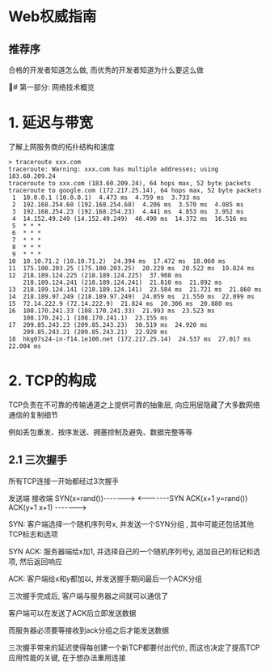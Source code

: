# Web权威指南

## 推荐序

合格的开发者知道怎么做, 而优秀的开发者知道为什么要这么做 

# 第一部分: 网络技术概览

# 1. 延迟与带宽

了解上网服务商的拓扑结构和速度

```
> traceroute xxx.com
traceroute: Warning: xxx.com has multiple addresses; using 183.60.209.24
traceroute to xxx.com (183.60.209.24), 64 hops max, 52 byte packets
traceroute to google.com (172.217.25.14), 64 hops max, 52 byte packets
 1  10.0.0.1 (10.0.0.1)  4.473 ms  4.759 ms  3.733 ms
 2  192.168.254.68 (192.168.254.68)  4.206 ms  3.570 ms  4.085 ms
 3  192.168.254.23 (192.168.254.23)  4.441 ms  4.853 ms  3.952 ms
 4  14.152.49.249 (14.152.49.249)  46.490 ms  14.372 ms  16.516 ms
 5  * * *
 6  * * *
 7  * * *
 8  * * *
 9  * * *
10  10.10.71.2 (10.10.71.2)  24.394 ms  17.472 ms  18.060 ms
11  175.100.203.25 (175.100.203.25)  20.229 ms  20.522 ms  19.824 ms
12  218.189.124.225 (218.189.124.225)  37.908 ms
    218.189.124.241 (218.189.124.241)  21.810 ms  21.892 ms
13  218.189.124.141 (218.189.124.141)  23.584 ms  21.721 ms  21.860 ms
14  218.189.97.249 (218.189.97.249)  24.059 ms  21.550 ms  22.099 ms
15  72.14.222.9 (72.14.222.9)  21.824 ms  20.306 ms  20.880 ms
16  108.170.241.33 (108.170.241.33)  21.993 ms  23.523 ms
    108.170.241.1 (108.170.241.1)  23.155 ms
17  209.85.243.23 (209.85.243.23)  30.519 ms  24.920 ms
    209.85.243.21 (209.85.243.21)  22.920 ms
18  hkg07s24-in-f14.1e100.net (172.217.25.14)  24.537 ms  27.017 ms  22.004 ms
```

# 2. TCP的构成

TCP负责在不可靠的传输通道之上提供可靠的抽象层, 向应用层隐藏了大多数网络通信的复制细节

例如丢包重发、按序发送、拥塞控制及避免、数据完整等等

## 2.1 三次握手

所有TCP连接一开始都经过3次握手

发送端                 接收端
SYN(x=rand())-------> 
             <-------SYN ACK(x+1 y=rand())
ACK(y+1 x+1) ------->

SYN: 客户端选择一个随机序列号x, 并发送一个SYN分组 , 其中可能还包括其他TCP标志和选项

SYN ACK: 服务器端给x加1, 并选择自己的一个随机序列号y, 追加自己的标记和选项, 然后返回响应

ACK: 客户端给x和y都加以, 并发送握手期间最后一个ACK分组

三次握手完成后, 客户端与服务器之间就可以通信了

客户端可以在发送了ACK后立即发送数据 

而服务器必须要等接收到ack分组之后才能发送数据

三次握手带来的延迟使得每创建一个新TCP都要付出代价, 而这也决定了提高TCP应用性能的关键, 在于想办法重用连接



